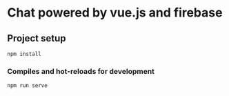 # Chat powered by vue.js and firebase

## Project setup
```
npm install
```

### Compiles and hot-reloads for development
```
npm run serve
```
